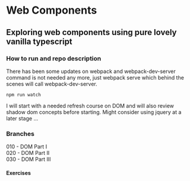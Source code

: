 # Web Components  

## Exploring web components using pure lovely vanilla typescript  

### How to run and repo description

There has been some updates on webpack and webpack-dev-server command is not needed any more, just webpack serve which behind the scenes will call webpack-dev-server.

` npm run watch `

I will start with a needed refresh course on DOM and will also review
shadow dom concepts before starting.
Might consider using jquery at a later stage ...

### Branches  

010 - DOM Part I  
020 - DOM Part II  
030 - DOM Part III  

#### Exercises
